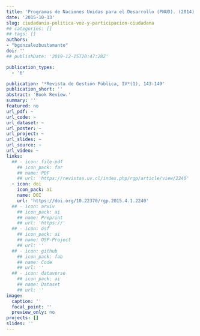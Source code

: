 ```yaml
---
title: 'Programas de Naciones Unidas para el Desarrollo (PNUD). (2014). Ciudadanía Política: Voz y Participación Ciudadana en América Latina. Buenos Aires: Siglo Veintiuno Editores'
date: '2015-10-13'
slug: ciudadania-politica-voz-y-participacion-ciudadana
## categories: []
## tags: []
authors:
- "bgonzalezbustamante"
doi: ''
## publishDate: '2019-12-15T20:47:28Z'

publication_types:
  - '6'

publication: '*Revista de Gestión Pública, IV*(1), 143-149'
publication_short: ''
abstract: 'Book Review.'
summary: ''
featured: no
url_pdf: ~
url_code: ~
url_dataset: ~
url_poster: ~
url_project: ~
url_slides: ~
url_source: ~
url_video: ~
links:
  ## - icon: file-pdf
    ## icon_pack: far
    ## name: PDF
    ## url: 'https://revistas.uv.cl/index.php/rgp/article/view/2240'
  - icon: doi
    icon_pack: ai
    name: DOI
    url: 'https://doi.org/10.22370/rgp.2015.4.1.2240'
  ## - icon: arxiv
    ## icon_pack: ai
    ## name: Preprint
    ## url: 'https://'
  ## - icon: osf
    ## icon_pack: ai
    ## name: OSF-Project
    ## url: ''
  ## - icon: github
    ## icon_pack: fab
    ## name: Code
    ## url: ''
  ## - icon: dataverse
    ## icon_pack: ai
    ## name: Dataset
    ## url: ''
image:
  caption: ''
  focal_point: ''
  preview_only: no
projects: []
slides: ''
---
```

